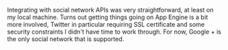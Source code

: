 Integrating with social network APIs was very straightforward, at least on my local machine.  Turns out getting things going on App Engine is a bit more involved, Twitter in particular requiring SSL certificate and some security constraints I didn't have time to work through. For now, Google + is the only social network that is supported.   

